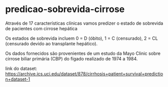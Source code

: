# predicao-sobrevida-cirrose
Através de 17 características clínicas vamos predizer o estado de sobrevida de pacientes com cirrose hepática

Os estados de sobrevida incluem 0 = D (óbito), 1 = C (censurado), 2 = CL (censurado devido ao transplante hepático).

Os dados fornecidos são provenientes de um estudo da Mayo Clinic sobre cirrose biliar primária (CBP) do fígado realizado de 1974 a 1984.

link do dataset: https://archive.ics.uci.edu/dataset/878/cirrhosis+patient+survival+prediction+dataset-1 
